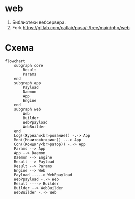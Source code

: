 # web

1. Библиотеки вебсервера.
2. Fork https://gitlab.com/catlair/pusa/-/tree/main/php/web

# Схема

```mermaid
flowchart
    subgraph core
        Result
        Params       
    end
    subgraph app
        Payload
        Daemon
        App
        Engine
    end
    subgraph web
        Web
        Builder
        WebPpayload
        WebBuilder
    end
    Log((Журнали<br>рование)) -.-> App
    Mon((Монито<br>ринг)) -.-> App
    Con((Конфигу<br>ратор)) -.-> App
    Params --> App
    App --> Daemon
    Daemon --> Engine
    Result --> Payload
    Result --> Params
    Engine --> Web
    Payload -----> WebPpayload
    WebPpayload -.-> Web
    Result ----> Builder    
    Builder --> WebBuilder
    WebBuilder -.-> Web
```
